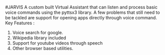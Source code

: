 #JARVIS
A custom built Virtual Assistant that can listen and process basic voice commands using the pyttsx3 library.
A few problems that still need to be tackled are support for opening apps directly through voice command.
Key Features :
1. Voice search for google.
2. Wikipedia library included
3. Support for youtube videos through speech
4. Other browser based utilities.
